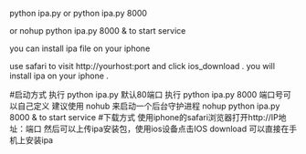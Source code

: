 python ipa.py 
or python ipa.py 8000

or nohup python ipa.py 8000 & to start service


you can install ipa file on your iphone 


use safari to visit http://yourhost:port  and click ios_download . 
you will install ipa on your iphone .   

#启动方式
执行 python ipa.py 默认80端口
执行 python ipa.py 8000 端口号可以自己定义
建议使用 nohub 来启动一个后台守护进程
nohup python ipa.py 8000 & to start service
#下载方式
使用iphone的safari浏览器打开http://IP地址：端口
然后可以上传ipa安装包，使用ios设备点击IOS download 可以直接在手机上安装ipa




